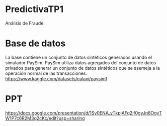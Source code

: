 # PredictivaTP1
Análisis de Fraude.

# Base de datos
La base contiene un conjunto de datos sintéticos generados usando el simulador PaySim. PaySim utiliza datos agregados del conjunto de datos privados para generar un conjunto de datos sintéticos que se asemeja a la operación normal de las transacciones.
https://www.kaggle.com/datasets/ealaxi/paysim1

# PPT
https://docs.google.com/presentation/d/1Sy0ENA_yTkpjAFq2jf0gyJn8OgvTW1P7c6R2M3q2cKc/edit?usp=sharing

